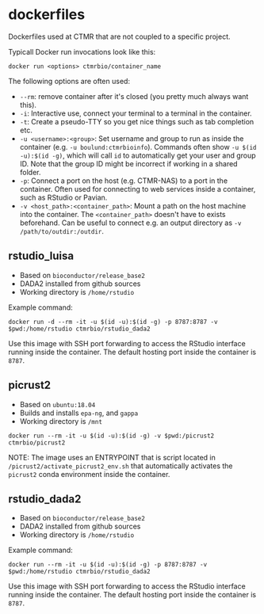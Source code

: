 # dockerfiles
Dockerfiles used at CTMR that are not coupled to a specific project.

Typicall Docker run invocations look like this:

```
docker run <options> ctmrbio/container_name
```

The following options are often used:

- `--rm`: remove container after it's closed (you pretty much always want this).
- `-i`: Interactive use, connect your terminal to a terminal in the container.
- `-t`: Create a pseudo-TTY so you get nice things such as tab completion etc.
- `-u <username>:<group>`: Set username and group to run as inside the container 
  (e.g. `-u boulund:ctmrbioinfo`).  Commands often show `-u $(id -u):$(id -g)`, 
  which will call `id` to automatically get your user and group ID. Note that
  the group ID might be incorrect if working in a shared folder.
- `-p`: Connect a port on the host (e.g. CTMR-NAS) to a port in the container.
  Often used for connecting to web services inside a container, such as RStudio
  or Pavian.
- `-v <host_path>:<container_path>`: Mount a path on the host machine into the
  container. The `<container_path>` doesn't have to exists beforehand. Can be 
  useful to connect e.g. an output directory as `-v /path/to/outdir:/outdir`.


## rstudio_luisa

- Based on `bioconductor/release_base2`
- DADA2 installed from github sources
- Working directory is `/home/rstudio`

Example command:

```
docker run -d --rm -it -u $(id -u):$(id -g) -p 8787:8787 -v $pwd:/home/rstudio ctmrbio/rstudio_dada2
```

Use this image with SSH port forwarding to access the RStudio interface running
inside the container. The default hosting port inside the container is `8787`. 


## picrust2

- Based on `ubuntu:18.04`
- Builds and installs `epa-ng`, and `gappa`
- Working directory is `/mnt`

```
docker run --rm -it -u $(id -u):$(id -g) -v $pwd:/picrust2 ctmrbio/picrust2
```

NOTE: The image uses an ENTRYPOINT that is script located in `/picrust2/activate_picrust2_env.sh`
that automatically activates the `picrust2` conda environment inside the container.


## rstudio_dada2

- Based on `bioconductor/release_base2`
- DADA2 installed from github sources
- Working directory is `/home/rstudio`

Example command:

```
docker run --rm -it -u $(id -u):$(id -g) -p 8787:8787 -v $pwd:/home/rstudio ctmrbio/rstudio_dada2
```

Use this image with SSH port forwarding to access the RStudio interface running
inside the container. The default hosting port inside the container is `8787`. 
